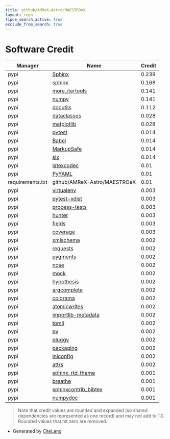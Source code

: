 ```yaml
---
title: github/AMReX-Astro/MAESTROeX
layout: repo
tipue_search_active: true
exclude_from_search: true
---
```

# Software Credit

|Manager|Name|Credit|
|-------|----|------|
|pypi|[Sphinx](https://www.sphinx-doc.org/)|0.239|
|pypi|[sphinx](https://www.sphinx-doc.org/)|0.168|
|pypi|[more_itertools](https://github.com/more-itertools/more-itertools)|0.141|
|pypi|[numpy](https://www.numpy.org)|0.141|
|pypi|[docutils](https://docutils.sourceforge.io/)|0.112|
|pypi|[dataclasses](https://github.com/ericvsmith/dataclasses)|0.028|
|pypi|[matplotlib](https://matplotlib.org)|0.028|
|pypi|[pytest](https://docs.pytest.org/en/latest/)|0.014|
|pypi|[Babel](https://pypi.org/project/Babel)|0.014|
|pypi|[MarkupSafe](https://pypi.org/project/MarkupSafe)|0.014|
|pypi|[six](https://pypi.org/project/six)|0.014|
|pypi|[latexcodec](https://pypi.org/project/latexcodec)|0.01|
|pypi|[PyYAML](https://pypi.org/project/PyYAML)|0.01|
|requirements.txt|github/AMReX-Astro/MAESTROeX|0.01|
|pypi|[virtualenv](https://pypi.org/project/virtualenv)|0.003|
|pypi|[pytest-xdist](https://pypi.org/project/pytest-xdist)|0.003|
|pypi|[process-tests](https://pypi.org/project/process-tests)|0.003|
|pypi|[hunter](https://pypi.org/project/hunter)|0.003|
|pypi|[fields](https://pypi.org/project/fields)|0.003|
|pypi|[coverage](https://pypi.org/project/coverage)|0.003|
|pypi|[xmlschema](https://pypi.org/project/xmlschema)|0.002|
|pypi|[requests](https://pypi.org/project/requests)|0.002|
|pypi|[pygments](https://pypi.org/project/pygments)|0.002|
|pypi|[nose](https://pypi.org/project/nose)|0.002|
|pypi|[mock](https://pypi.org/project/mock)|0.002|
|pypi|[hypothesis](https://pypi.org/project/hypothesis)|0.002|
|pypi|[argcomplete](https://pypi.org/project/argcomplete)|0.002|
|pypi|[colorama](https://pypi.org/project/colorama)|0.002|
|pypi|[atomicwrites](https://pypi.org/project/atomicwrites)|0.002|
|pypi|[importlib-metadata](https://pypi.org/project/importlib-metadata)|0.002|
|pypi|[tomli](https://pypi.org/project/tomli)|0.002|
|pypi|[py](https://pypi.org/project/py)|0.002|
|pypi|[pluggy](https://pypi.org/project/pluggy)|0.002|
|pypi|[packaging](https://pypi.org/project/packaging)|0.002|
|pypi|[iniconfig](https://pypi.org/project/iniconfig)|0.002|
|pypi|[attrs](https://pypi.org/project/attrs)|0.002|
|pypi|[sphinx_rtd_theme](https://github.com/rtfd/sphinx_rtd_theme/)|0.001|
|pypi|[breathe](https://github.com/michaeljones/breathe)|0.001|
|pypi|[sphinxcontrib_bibtex](https://github.com/mcmtroffaes/sphinxcontrib-bibtex)|0.001|
|pypi|[numpydoc](https://numpydoc.readthedocs.io)|0.001|


> Note that credit values are rounded and expanded (so shared dependencies are represented as one record) and may not add to 1.0. Rounded values that hit zero are removed.


- Generated by [CiteLang](https://github.com/vsoch/citelang)
